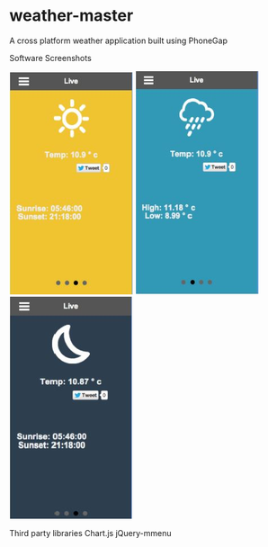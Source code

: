 # weather-master
A cross platform weather application built using PhoneGap

Software Screenshots

![Alt text](/screenshot1.JPG?raw=true "Screenshot #1: Warm Weather")
![Alt text](/screenshot2.JPG?raw=true "Screenshot #2: Cold Weather")
![Alt text](/screenshot3.JPG?raw=true "Screenshot #3: Night Time")

Third party libraries
Chart.js
jQuery-mmenu

